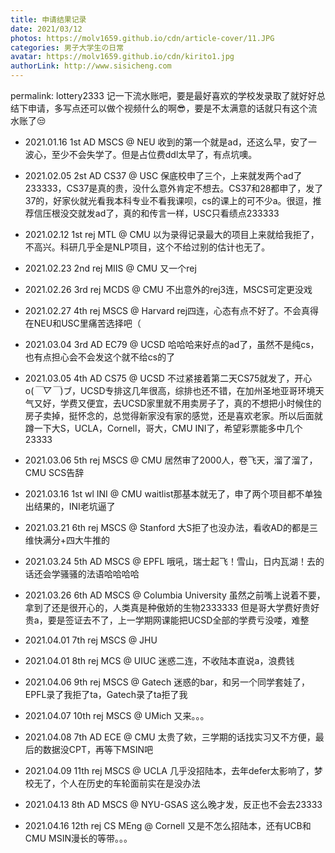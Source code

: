 ```yaml
---
title: 申请结果记录
date: 2021/03/12
photos: https://molv1659.github.io/cdn/article-cover/11.JPG
categories: 男子大学生の日常
avatar: https://molv1659.github.io/cdn/kirito1.jpg
authorLink: http://www.sisicheng.com
---
```

permalink: lottery2333
记一下流水账吧，要是最好喜欢的学校发录取了就好好总结下申请，多写点还可以做个视频什么的啊😎，要是不太满意的话就只有这个流水账了😒

- 2021.01.16 1st AD MSCS @ NEU  收到的第一个就是ad，还这么早，安了一波心，至少不会失学了。但是占位费ddl太早了，有点坑噢。

- 2021.02.05 2st AD CS37 @ USC 保底校申了三个，上来就发两个ad了233333，CS37是真的贵，没什么意外肯定不想去。CS37和28都申了，发了37的，好家伙就光看我本科专业不看我课呗，cs的课上的可不少a。很逗，推荐信压根没交就发ad了，真的和传言一样，USC只看绩点233333

- 2021.02.12 1st rej MTL @ CMU  以为录得记录最大的项目上来就给我拒了，不高兴。科研几乎全是NLP项目，这个不给过别的估计也无了。

- 2021.02.23 2nd rej MIIS @ CMU 又一个rej

- 2021.02.26 3rd rej MCDS @ CMU 不出意外的rej3连，MSCS可定更没戏

- 2021.02.27 4th rej MSCS @ Harvard rej四连，心态有点不好了。不会真得在NEU和USC里痛苦选择吧（

- 2021.03.04 3rd AD EC79 @ UCSD 哈哈哈来好点的ad了，虽然不是纯cs，也有点担心会不会发这个就不给cs的了

- 2021.03.05 4th AD CS75 @ UCSD 不过紧接着第二天CS75就发了，开心o(*￣▽￣*)ブ，UCSD专排这几年很高，综排也还不错，在加州圣地亚哥环境天气又好，学费又便宜，去UCSD家里就不用卖房子了，真的不想把小时候住的房子卖掉，挺怀念的，总觉得新家没有家的感觉，还是喜欢老家。所以后面就蹲一下大S，UCLA，Cornell，哥大，CMU INI了，希望彩票能多中几个23333

- 2021.03.06 5th rej MSCS @ CMU 居然审了2000人，卷飞天，溜了溜了，CMU SCS告辞

- 2021.03.16 1st wl INI @ CMU waitlist那基本就无了，申了两个项目都不单独出结果的，INI老坑逼了

- 2021.03.21 6th rej MSCS @ Stanford 大S拒了也没办法，看收AD的都是三维快满分+四大牛推的

- 2021.03.24 5th AD MSCS @ EPFL 哦吼，瑞士起飞！雪山，日内瓦湖！去的话还会学骚骚的法语哈哈哈哈

- 2021.03.26 6th AD MSCS @ Columbia University 虽然之前嘴上说着不要，拿到了还是很开心的，人类真是种傲娇的生物2333333  但是哥大学费好贵好贵a，要是签证去不了，上一学期网课能把UCSD全部的学费亏没喽，难整

- 2021.04.01 7th rej MSCS @ JHU 

- 2021.04.01 8th rej MCS @ UIUC 迷惑二连，不收陆本直说a，浪费钱

- 2021.04.06 9th rej MSCS @ Gatech 迷惑的bar，和另一个同学套娃了，EPFL录了我拒了ta，Gatech录了ta拒了我

- 2021.04.07 10th rej MSCS @ UMich 又来。。。

- 2021.04.08 7th AD ECE @ CMU 太贵了欸，三学期的话找实习又不方便，最后的数据没CPT，再等下MSIN吧

- 2021.04.09 11th rej MSCS @ UCLA 几乎没招陆本，去年defer太影响了，梦校无了，个人在历史的车轮面前实在是没办法

- 2021.04.13 8th AD MSCS @ NYU-GSAS 这么晚才发，反正也不会去23333

- 2021.04.16 12th rej CS MEng @ Cornell 又是不怎么招陆本，还有UCB和CMU MSIN漫长的等带。。。



